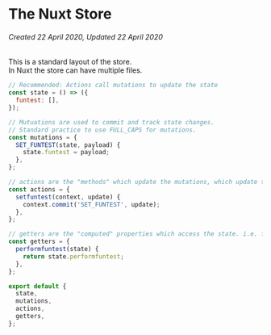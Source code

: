 # The Nuxt Store

###### Created 22 April 2020, Updated 22 April 2020

This is a standard layout of the store.  
In Nuxt the store can have multiple files.

```javascript
// Recommended: Actions call mutations to update the state
const state = () => ({
  funtest: [],
});

// Mutuations are used to commit and track state changes.
// Standard practice to use FULL_CAPS for mutations.
const mutations = {
  SET_FUNTEST(state, payload) {
    state.funtest = payload;
  },
};

// actions are the "methods" which update the mutations, which update the state
const actions = {
  setfuntest(context, update) {
    context.commit('SET_FUNTEST', update);
  },
};

// getters are the "computed" properties which access the state. i.e. filter retrieve
const getters = {
  performfuntest(state) {
    return state.performfuntest;
  },
};

export default {
  state,
  mutations,
  actions,
  getters,
};
```
